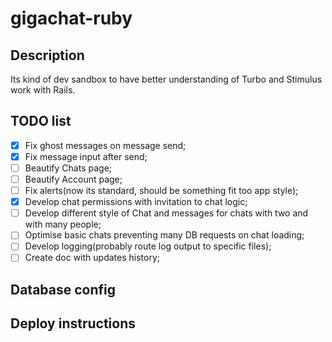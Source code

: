 # gigachat-ruby

## Description

Its kind of dev sandbox to have better understanding of Turbo and Stimulus work with Rails.

## TODO list

- [x] Fix ghost messages on message send;
- [x] Fix message input after send;
- [ ] Beautify Chats page;
- [ ] Beautify Account page;
- [ ] Fix alerts(now its standard, should be something fit too app style);
- [x] Develop chat permissions with invitation to chat logic;
- [ ] Develop different style of Chat and messages for chats with two and with many people;
- [ ] Optimise basic chats preventing many DB requests on chat loading;
- [ ] Develop logging(probably route log output to specific files);
- [ ] Create doc with updates history;

## Database config

## Deploy instructions
